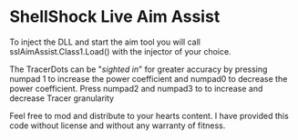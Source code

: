 # ShellShock Live Aim Assist


To inject the DLL and start the aim tool you will call sslAimAssist.Class1.Load() with the injector of your choice. 

The TracerDots can be "*sighted in*" for greater accuracy by pressing numpad 1 to increase the power coefficient and numpad0 to decrease the power coefficient.
Press numpad2 and numpad3 to to increase and decrease Tracer granularity

Feel free to mod and distribute to your hearts content. I have provided this code without license and without any warranty of fitness.
